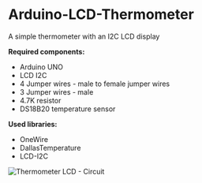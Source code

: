 # Arduino-LCD-Thermometer
 A simple thermometer with an I2C LCD display

**Required components:**
- Arduino UNO
- LCD I2C
- 4 Jumper wires - male to female jumper wires
- 3 Jumper wires - male
- 4.7K resistor
- DS18B20 temperature sensor

**Used libraries:**
- OneWire
- DallasTemperature
- LCD-I2C

![Thermometer LCD - Circuit](https://github.com/mateusz18598/Arduino-LCD-Thermometer/assets/131884139/e6e90b30-dd87-4007-9b9d-f2503204036f)
